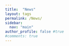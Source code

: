 ```yaml
---
title:  "News"
layout: tags
permalink: /News/
sidebar:
  nav: "main"
author_profile: false #true
#comments: true
---
```

